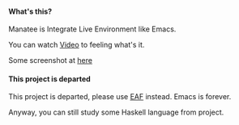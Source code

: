 #### What's this?
Manatee is Integrate Live Environment like Emacs.

You can watch [Video](https://www.youtube.com/watch?v=weS6zys3U8k) to feeling what's it.

Some screenshot at [here](https://www.flickr.com/photos/48809572@N02/)

#### This project is departed
This project is departed, please use [EAF](https://github.com/manateelazycat/emacs-application-framework) instead.
Emacs is forever.

Anyway, you can still study some Haskell language from project.
